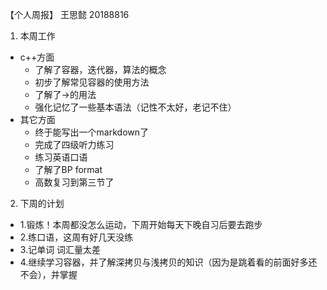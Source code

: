 【个人周报】 王思懿 20188816

1. 本周工作
-  c++方面
   - 了解了容器，迭代器，算法的概念
   - 初步了解常见容器的使用方法
   - 了解了->的用法
   - 强化记忆了一些基本语法（记性不太好，老记不住）
- 其它方面
  - 终于能写出一个markdown了
  - 完成了四级听力练习
  - 练习英语口语
  - 了解了BP format
  - 高数复习到第三节了
2. 下周的计划
- 1.锻炼！本周都没怎么运动，下周开始每天下晚自习后要去跑步
- 2.练口语，这周有好几天没练
- 3.记单词 词汇量太差
- 4.继续学习容器，并了解深拷贝与浅拷贝的知识（因为是跳着看的前面好多还不会），并掌握
